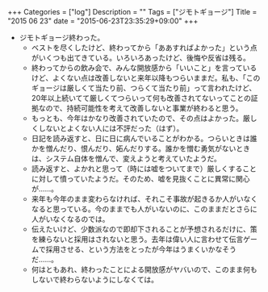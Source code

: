 +++
Categories = ["log"]
Description = ""
Tags = ["ジモトギョージ"]
Title = "2015 06 23"
date = "2015-06-23T23:35:29+09:00"
+++

* ジモトギョージ終わった。
	* ベストを尽くしたけど、終わってから「ああすればよかった」という点がいくつも出てきている。いろいろあったけど、後悔や反省は残る。
	* 終わってからの飲み会で、みんな開放感から「いいこと」を言っているけど、よくない点は改善しないと来年以降もつらいままだ。私も、「このギョージは厳しくて当たり前、つらくて当たり前」って言われたけど、20年以上続いてて厳しくてつらいって何も改善されてないってことの証拠なので、持続可能性を考えて改善しないと事業が終わると思う。
	* もっとも、今年はかなり改善されていたので、その点はよかった。厳しくしないとよくない人には不評だった（はず）。
	* 日記を読み返すと、日に日に病んでいることがわかる。つらいときは誰かを憎んだり、恨んだり、妬んだりする。誰かを憎む勇気がないときは、システム自体を憎んで、変えようと考えていたようだ。
	* 読み返すと、よかれと思って（時には嘘をついてまで）厳しくすることに対して憤っていたようだ。そのため、嘘を見抜くことに異常に関心が……。
	* 来年も今年のまま変わらなければ、それこそ事故が起きるか人がいなくなると思っている。今のままでも人がいないのに、このままだとさらに人がいなくなるのでは。
	* 伝えたいけど、少数派なので即却下されることが予想されるだけに、策を練らないと採用はされないと思う。去年は偉い人に言わせて伝言ゲームで採用させる、という方法をとったが今年はうまくいかなそうだ……。
	* 何はともあれ、終わったことによる開放感がヤバいので、このまま何もしないで終わらないようにしなくては。